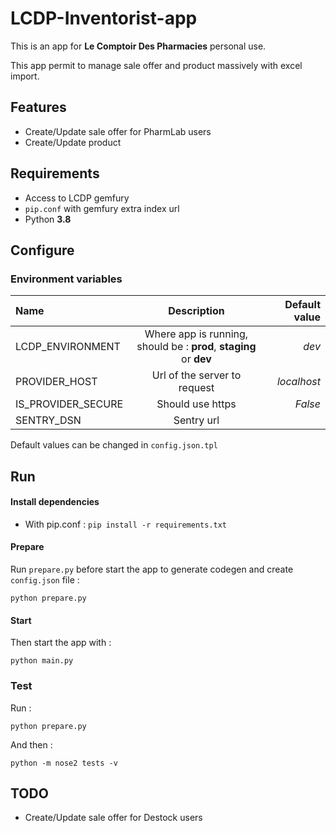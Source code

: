 # LCDP-Inventorist-app

This is an app for **Le Comptoir Des Pharmacies** personal use.

This app permit to manage sale offer and product massively with excel import.

## Features

- Create/Update sale offer for PharmLab users
- Create/Update product


## Requirements

- Access to LCDP gemfury
-  `pip.conf` with gemfury extra index url
- Python **3.8**

## Configure

### Environment variables

| Name                  | Description | Default value |
| :---                  |    :----:   |          ---: |
| LCDP_ENVIRONMENT      | Where app is running, should be : **prod**, **staging** or **dev**       | _dev_   |
| PROVIDER_HOST         | Url of the server to request        | _localhost_     |
| IS_PROVIDER_SECURE    | Should use https        | _False_      |
| SENTRY_DSN            | Sentry url        |       |

Default values can be changed in `config.json.tpl`

## Run

#### Install dependencies

- With pip.conf : `pip install -r requirements.txt`

#### Prepare
Run `prepare.py` before start the app to generate codegen and 
create `config.json` file :

`python prepare.py`

#### Start

Then start the app with : 

`python main.py`

### Test
Run :

`python prepare.py`

And then :

`python -m nose2 tests -v`


## TODO

- Create/Update sale offer for Destock users